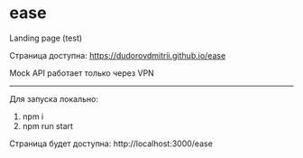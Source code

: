# ease
Landing page (test)

Страница доступна: https://dudorovdmitrii.github.io/ease

Mock API работает только через VPN

-----

Для запуска локально:
1. npm i
2. npm run start

Страница будет доступна: http://localhost:3000/ease
